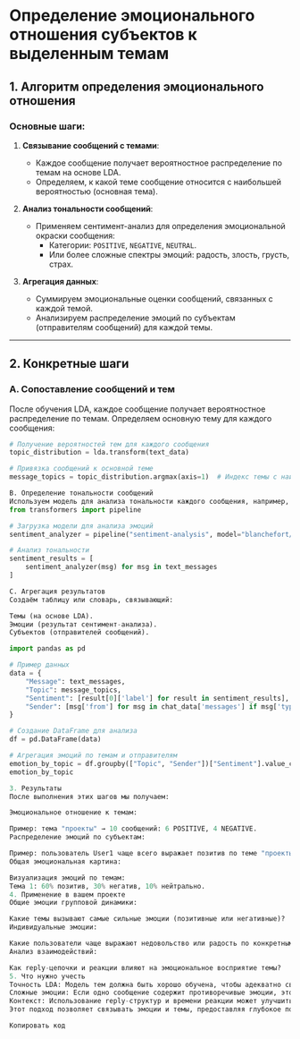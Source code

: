 # Определение эмоционального отношения субъектов к выделенным темам

## **1. Алгоритм определения эмоционального отношения**
### Основные шаги:
1. **Связывание сообщений с темами**:
   - Каждое сообщение получает вероятностное распределение по темам на основе LDA.
   - Определяем, к какой теме сообщение относится с наибольшей вероятностью (основная тема).

2. **Анализ тональности сообщений**:
   - Применяем сентимент-анализ для определения эмоциональной окраски сообщения:
     - Категории: `POSITIVE`, `NEGATIVE`, `NEUTRAL`.
     - Или более сложные спектры эмоций: радость, злость, грусть, страх.

3. **Агрегация данных**:
   - Суммируем эмоциональные оценки сообщений, связанных с каждой темой.
   - Анализируем распределение эмоций по субъектам (отправителям сообщений) для каждой темы.

---

## **2. Конкретные шаги**

### **A. Сопоставление сообщений и тем**
После обучения LDA, каждое сообщение получает вероятностное распределение по темам. Определяем основную тему для каждого сообщения:
```python
# Получение вероятностей тем для каждого сообщения
topic_distribution = lda.transform(text_data)

# Привязка сообщений к основной теме
message_topics = topic_distribution.argmax(axis=1)  # Индекс темы с наибольшей вероятностью

B. Определение тональности сообщений
Используем модель для анализа тональности каждого сообщения, например, RuBERT:
from transformers import pipeline

# Загрузка модели для анализа эмоций
sentiment_analyzer = pipeline("sentiment-analysis", model="blanchefort/rubert-base-cased-sentiment")

# Анализ тональности
sentiment_results = [
    sentiment_analyzer(msg) for msg in text_messages
]

C. Агрегация результатов
Создаём таблицу или словарь, связывающий:

Темы (на основе LDA).
Эмоции (результат сентимент-анализа).
Субъектов (отправителей сообщений).

import pandas as pd

# Пример данных
data = {
    "Message": text_messages,
    "Topic": message_topics,
    "Sentiment": [result[0]['label'] for result in sentiment_results],
    "Sender": [msg['from'] for msg in chat_data['messages'] if msg['type'] == 'message']
}

# Создание DataFrame для анализа
df = pd.DataFrame(data)

# Агрегация эмоций по темам и отправителям
emotion_by_topic = df.groupby(["Topic", "Sender"])["Sentiment"].value_counts().unstack(fill_value=0)
emotion_by_topic

3. Результаты
После выполнения этих шагов мы получаем:

Эмоциональное отношение к темам:

Пример: тема "проекты" → 10 сообщений: 6 POSITIVE, 4 NEGATIVE.
Распределение эмоций по субъектам:

Пример: пользователь User1 чаще всего выражает позитив по теме "проекты".
Общая эмоциональная картина:

Визуализация эмоций по темам:
Тема 1: 60% позитив, 30% негатив, 10% нейтрально.
4. Применение в вашем проекте
Общие эмоции групповой динамики:

Какие темы вызывают самые сильные эмоции (позитивные или негативные)?
Индивидуальные эмоции:

Какие пользователи чаще выражают недовольство или радость по конкретным темам?
Анализ взаимодействий:

Как reply-цепочки и реакции влияют на эмоциональное восприятие темы?
5. Что нужно учесть
Точность LDA: Модель тем должна быть хорошо обучена, чтобы адекватно связывать сообщения с темами.
Сложные эмоции: Если одно сообщение содержит противоречивые эмоции, это может усложнить агрегацию.
Контекст: Использование reply-структур и времени реакции может улучшить анализ.
Этот подход позволяет связывать эмоции и темы, предоставляя глубокое понимание эмоционального фона в группах. Если нужны детали или примеры, могу предложить конкретные реализации! 🚀

Копировать код






